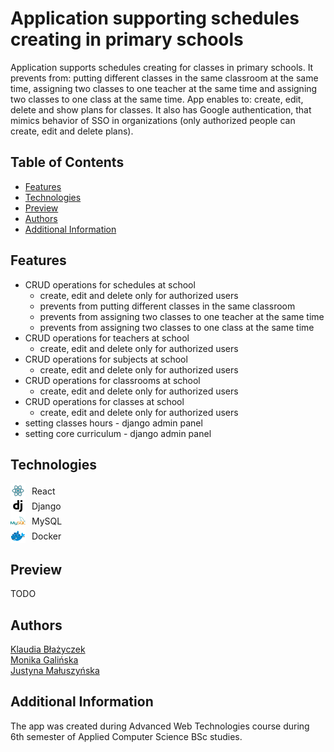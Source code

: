 # Application supporting schedules creating in primary schools

Application supports schedules creating for classes in primary schools. It prevents from: putting different classes in the same classroom at the same time, assigning two classes to one teacher at the same time and assigning two classes to one class at the same time. App enables to: create, edit, delete and show plans for classes. It also has Google authentication, that mimics behavior of SSO in organizations (only authorized people can create, edit and delete plans).

## Table of Contents

* [Features](#features)
* [Technologies](#technologies)
* [Preview](#preview)
* [Authors](#authors)
* [Additional Information](#additional-information)

## Features

* CRUD operations for schedules at school
    * create, edit and delete only for authorized users
    * prevents from putting different classes in the same classroom
    * prevents from assigning two classes to one teacher at the same time
    * prevents from assigning two classes to one class at the same time
* CRUD operations for teachers at school
    * create, edit and delete only for authorized users
* CRUD operations for subjects at school
    * create, edit and delete only for authorized users
* CRUD operations for classrooms at school
    * create, edit and delete only for authorized users
* CRUD operations for classes at school
    * create, edit and delete only for authorized users
* setting classes hours - django admin panel
* setting core curriculum - django admin panel

## Technologies

<div>
  <div style="display: flex; align-items: center;">
    <img style="display: inline-block; margin-right: 10px" src="./repo-assets/react.png" alt="Employee data" title="React">
   React
  </div>
  <div style="display: flex; align-items: center;">
    <img style="display: inline-block; margin-right: 10px" src="./repo-assets/django.png" alt="Employee data" title="Django">
   Django
  </div>
  <div style="display: flex; align-items: center;">
    <img style="display: inline-block; margin-right: 10px" src="./repo-assets/mysql.png" alt="Employee data" title="MySQL">
   MySQL
  </div>
  <div style="display: flex; align-items: center;">
    <img style="display: inline-block; margin-right: 10px" src="./repo-assets/docker.png" alt="Employee data" title="Docker">
   Docker
  </div>
</div>

## Preview

TODO

## Authors

[Klaudia Błażyczek](https://github.com/Vesperalin)<br />
[Monika Galińska](https://github.com/LeviSforza)<br />
[Justyna Małuszyńska](https://github.com/justyna-maluszynska)

## Additional Information

The app was created during Advanced Web Technologies course during 6th semester of Applied Computer Science BSc studies.
